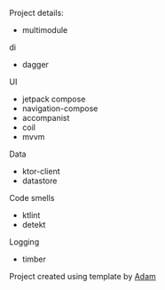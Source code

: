 Project details:
* multimodule


di 
* dagger


UI
* jetpack compose
* navigation-compose
* accompanist
* coil
* mvvm


Data
* ktor-client
* datastore 


Code smells
* ktlint
* detekt


Logging
* timber


Project created using template by [Adam](https://github.com/AdamMc331)



